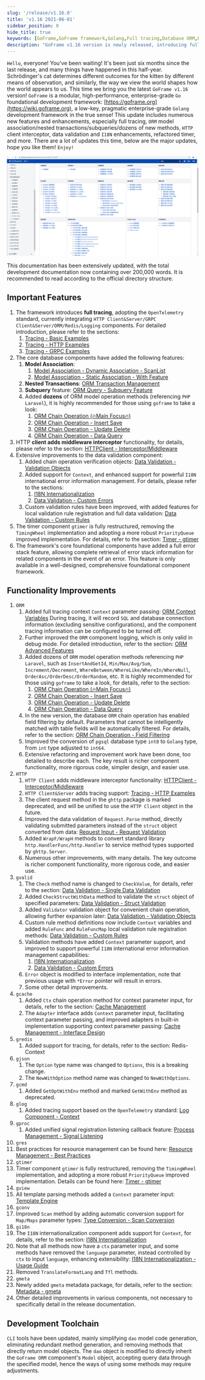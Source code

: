 ```yaml
---
slug: '/release/v1.16.0'
title: 'v1.16 2021-06-01'
sidebar_position: 0
hide_title: true
keywords: [GoFrame,GoFrame framework,Golang,Full tracing,Database ORM,HTTP client,Data validation,Timer component,Error stack,Development toolchain]
description: "GoFrame v1.16 version is newly released, introducing full tracing features, with multiple improvements such as database ORM model association, nested transactions, subqueries, and more. The HTTP client has a middleware interceptor added, the data validation component supports enhanced Context and I18N, the timer component is newly restructured, and there are many code optimizations."
---
```


`Hello`, everyone! You've been waiting! It's been just six months since the last release, and many things have happened in this half-year. Schrödinger's cat determines different outcomes for the kitten by different means of observation, and similarly, the way we view the world shapes how the world appears to us. This time we bring you the latest `GoFrame v1.16` version! `GoFrame` is a modular, high-performance, enterprise-grade `Go` foundational development framework: [https://goframe.org](https://wiki.goframe.org), a low-key, pragmatic enterprise-grade `Golang` development framework in the true sense! This update includes numerous new features and enhancements, especially full tracing, `ORM` model association/nested transactions/subqueries/dozens of new methods, `HTTP` client interceptor, data validation and `I18N` enhancements, refactored timer, and more. There are a lot of updates this time, below are the major updates, hope you like them! `Enjoy!`

![](/markdown/86fedaae17d9c3ed7be8d93a1f31d5bd.png)

This documentation has been extensively updated, with the total development documentation now containing over 200,000 words. It is recommended to read according to the official directory structure.

## Important Features

1. The framework introduces **full tracing**, adopting the `OpenTelemetry` standard, currently integrating `HTTP Client&Server/GRPC Client&Server/ORM/Redis/Logging` components. For detailed introduction, please refer to the sections:
   1. [Tracing - Basic Examples](../../docs/服务可观测性/服务链路跟踪/链路跟踪-基本示例.md)
   2. [Tracing - HTTP Examples](../../docs/服务可观测性/服务链路跟踪/链路跟踪-HTTP示例/链路跟踪-HTTP示例.md)
   3. [Tracing - GRPC Examples](../../docs/服务可观测性/服务链路跟踪/链路跟踪-GRPC示例.md)
2. The core database components have added the following features:
   1. **Model Association**:
      1. [Model Association - Dynamic Association - ScanList](../../docs/核心组件/数据库ORM/ORM链式操作/ORM链式操作-模型关联/模型关联-动态关联-ScanList.md)
      2. [Model Association - Static Association - With Feature](../../docs/核心组件/数据库ORM/ORM链式操作/ORM链式操作-模型关联/模型关联-静态关联-With特性.md)
   2. **Nested Transactions**: [ORM Transaction Management](../../docs/核心组件/数据库ORM/ORM事务处理/ORM事务处理.md)
   3. **Subquery** feature: [ORM Query - Subquery Feature](../../docs/核心组件/数据库ORM/ORM链式操作/ORM链式操作-数据查询/ORM查询-子查询特性.md)
   4. Added **dozens** of ORM model operation methods (referencing `PHP Laravel`), it is highly recommended for those using `goframe` to take a look:
      1. [ORM Chain Operation (🔥Main Focus🔥)](../../docs/核心组件/数据库ORM/ORM链式操作/ORM链式操作.md)
      2. [ORM Chain Operation - Insert Save](../../docs/核心组件/数据库ORM/ORM链式操作/ORM链式操作-写入保存.md)
      3. [ORM Chain Operation - Update Delete](../../docs/核心组件/数据库ORM/ORM链式操作/ORM链式操作-更新删除.md)
      4. [ORM Chain Operation - Data Query](../../docs/核心组件/数据库ORM/ORM链式操作/ORM链式操作-数据查询/ORM链式操作-数据查询.md)
3. HTTP **client adds middleware interceptor** functionality, for details, please refer to the section: [HTTPClient - Interceptor/Middleware](../../docs/WEB服务开发/HTTPClient/HTTPClient-拦截器中间件.md)
4. Extensive improvements to the data validation component:
   1. Added chain operation verification objects: [Data Validation - Validation Objects](../../docs/核心组件/数据校验/数据校验-校验对象.md)
   2. Added support for `Context`, and enhanced support for powerful `I18N` international error information management. For details, please refer to the sections:
      1. [I18N Internationalization](../../docs/核心组件/I18N国际化/I18N国际化.md)
      2. [Data Validation - Custom Errors](../../docs/核心组件/数据校验/数据校验-自定义错误.md)
   3. Custom validation rules have been improved, with added features for local validation rule registration and full data validation: [Data Validation - Custom Rules](../../docs/核心组件/数据校验/数据校验-自定义规则/数据校验-自定义规则.md)
5. The timer component `gtimer` is fully restructured, removing the `TimingWheel` implementation and adopting a more robust `PriorityQueue` improved implementation. For details, refer to the section: [Timer - gtimer](../../docs/组件列表/系统相关/定时器-gtimer/定时器-gtimer.md)
6. The framework's core foundational components have added a full error stack feature, allowing complete retrieval of error stack information for related components in the event of an error. This feature is only available in a well-designed, comprehensive foundational component framework.

## Functionality Improvements

1. `ORM`
   1. Added full tracing context `Context` parameter passing: [ORM Context Variables](../../docs/核心组件/数据库ORM/ORM上下文变量.md) During tracing, it will record `SQL` and database connection information (excluding sensitive configurations), and the component tracing information can be configured to be turned off.
   2. Further improved the `ORM` component logging, which is only valid in debug mode. For detailed introduction, refer to the section: [ORM Advanced Features](../../docs/核心组件/数据库ORM/ORM高级特性/ORM高级特性.md)
   3. Added dozens of `ORM` model operation methods referencing `PHP Laravel`, such as `InsertAndGetId`, `Min/Max/Avg/Sum`, `Increment/Decrement`, `WhereBetween/WhereLike/WhereIn/WhereNull`, `OrderAsc/OrderDesc/OrderRandom`, etc. It is highly recommended for those using `goframe` to take a look, for details, refer to the section:
      1. [ORM Chain Operation (🔥Main Focus🔥)](../../docs/核心组件/数据库ORM/ORM链式操作/ORM链式操作.md)
      2. [ORM Chain Operation - Insert Save](../../docs/核心组件/数据库ORM/ORM链式操作/ORM链式操作-写入保存.md)
      3. [ORM Chain Operation - Update Delete](../../docs/核心组件/数据库ORM/ORM链式操作/ORM链式操作-更新删除.md)
      4. [ORM Chain Operation - Data Query](../../docs/核心组件/数据库ORM/ORM链式操作/ORM链式操作-数据查询/ORM链式操作-数据查询.md)
   4. In the new version, the database `ORM` chain operation has enabled field filtering by default. Parameters that cannot be intelligently matched with table fields will be automatically filtered. For details, refer to the section: [ORM Chain Operation - Field Filtering](../../docs/核心组件/数据库ORM/ORM链式操作/ORM链式操作-字段过滤.md)
   5. Improved the conversion of `pgsql` database type `int8` to `Golang` type, from `int` type adjusted to `int64`.
   6. Extensive refactoring and improvement work have been done, too detailed to describe each. The key result is richer component functionality, more rigorous code, simpler design, and easier use.
2. `HTTP`
   1. `HTTP Client` adds middleware interceptor functionality: [HTTPClient - Interceptor/Middleware](../../docs/WEB服务开发/HTTPClient/HTTPClient-拦截器中间件.md)
   2. `HTTP Client&Server` adds tracing support: [Tracing - HTTP Examples](../../docs/服务可观测性/服务链路跟踪/链路跟踪-HTTP示例/链路跟踪-HTTP示例.md)
   3. The client request method in the `ghttp` package is marked deprecated, and will be unified to use the `HTTP Client` object in the future.
   4. Improved the data validation of `Request.Parse` method, directly validating submitted parameters instead of the `struct` object converted from data: [Request Input - Request Validation](../../docs/WEB服务开发/请求输入/请求输入-请求校验.md)
   5. Added `WrapF/WrapH` methods to convert standard library `http.HandlerFunc/http.Handler` to service method types supported by `ghttp.Server`.
   6. Numerous other improvements, with many details. The key outcome is richer component functionality, more rigorous code, and easier use.
3. `gvalid`
   1. The `Check` method name is changed to `CheckValue`, for details, refer to the section: [Data Validation - Single Data Validation](../../docs/核心组件/数据校验/数据校验-参数类型/数据校验-单数据校验.md)
   2. Added `CheckStructWithData` method to validate the `struct` object of specified parameters: [Data Validation - Struct Validation](../../docs/核心组件/数据校验/数据校验-参数类型/数据校验-Struct校验/Struct校验-基本使用.md)
   3. Added `Validator` validation object for convenient chain operation, allowing further expansion later: [Data Validation - Validation Objects](../../docs/核心组件/数据校验/数据校验-校验对象.md)
   4. Custom rule method definitions now include `Context` variables and added `RuleFunc` and `RuleFuncMap` local validation rule registration methods: [Data Validation - Custom Rules](../../docs/核心组件/数据校验/数据校验-自定义规则/数据校验-自定义规则.md)
   5. Validation methods have added `Context` parameter support, and improved to support powerful `I18N` international error information management capabilities:
      1. [I18N Internationalization](../../docs/核心组件/I18N国际化/I18N国际化.md)
      2. [Data Validation - Custom Errors](../../docs/核心组件/数据校验/数据校验-自定义错误.md)
   6. `Error` object is modified to interface implementation, note that previous usage with `*Error` pointer will result in errors.
   7. Some other detail improvements.
4. `gcache`
   1. Added `Ctx` chain operation method for context parameter input, for details, refer to the section: [Cache Management](../../docs/核心组件/缓存管理/缓存管理.md)
   2. The `Adapter` interface adds `Context` parameter input, facilitating context parameter passing, and improved adapters in built-in implementation supporting context parameter passing: [Cache Management - Interface Design](../../docs/核心组件/缓存管理/缓存管理-接口设计.md)
5. `gredis`
   1. Added support for tracing, for details, refer to the section: Redis-Context
6. `gjson`
   1. The `Option` type name was changed to `Options`, this is a breaking change.
   2. The `NewWithOption` method name was changed to `NewWithOptions`.
7. `gcmd`
   1. Added `GetOptWithEnv` method and marked `GetWithEnv` method as deprecated.
8. `glog`
   1. Added tracing support based on the `OpenTelemetry` standard: [Log Component - Context](../../docs/核心组件/日志组件/日志组件-Context.md)
9. `gproc`
   1. Added unified signal registration listening callback feature: [Process Management - Signal Listening](../../docs/组件列表/系统相关/进程管理-gproc/进程管理-信号监听.md)
10. `gres`
   1. Best practices for resource management can be found here: [Resource Management - Best Practices](../../docs/核心组件/资源管理/资源管理-最佳实践.md)
11. `gtimer`
   1. Timer component `gtimer` is fully restructured, removing the `TimingWheel` implementation, and adopting a more robust `PriorityQueue` improved implementation. Details can be found here: [Timer - gtimer](../../docs/组件列表/系统相关/定时器-gtimer/定时器-gtimer.md)
12. `gview`
   1. All template parsing methods added a `Context` parameter input: [Template Engine](../../docs/核心组件/模板引擎/模板引擎.md)
13. `gconv`
   1. Improved `Scan` method by adding automatic conversion support for `Map/Maps` parameter types: [Type Conversion - Scan Conversion](../../docs/核心组件/类型转换/类型转换-Scan转换.md)
14. `gi18n`
   1. The `I18N` internationalization component adds support for `Context`, for details, refer to the section: [I18N Internationalization](../../docs/核心组件/I18N国际化/I18N国际化.md)
   2. Note that all methods now have a `ctx` parameter input, and some methods have removed the `language` parameter, instead controlled by `ctx` to input `language`, enhancing extensibility: [I18N Internationalization - Usage Guide](../../docs/核心组件/I18N国际化/I18N国际化-使用介绍.md)
   3. Removed `TranslateFormatLang` and `Tfl` methods.
15. `gmeta`
   1. Newly added `gmeta` metadata package, for details, refer to the section: [Metadata - gmeta](../../docs/组件列表/实用工具/元数据-gmeta.md)
16. Other detailed improvements in various components, not necessary to specifically detail in the release documentation.

## Development Toolchain

`CLI` tools have been updated, mainly simplifying `dao` model code generation, eliminating redundant method generation, and removing methods that directly return model objects. The `dao` object is modified to directly inherit the `GoFrame ORM` component's `Model` object, accepting query data through the specified model, hence the ways of using some methods may require adjustments.